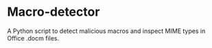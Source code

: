 # Macro-detector
A Python script to detect malicious macros and inspect MIME types in Office .docm files.
